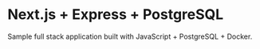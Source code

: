 # Next.js + Express + PostgreSQL

Sample full stack application built with JavaScript + PostgreSQL + Docker.
